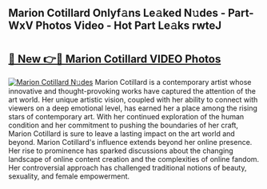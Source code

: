 ## Marion Cotillard Onlyf𝚊ns Le𝚊ked N𝚞des - Part-WxV Photos Video - Hot Part Le𝚊ks rwteJ

# <h2><a href="http://ab20161.deff.icu/?id=Marion+Cotillard">🔗 New 👉🔴 Marion Cotillard VIDEO Photos</a></h2>

[![Marion Cotillard N𝚞des](https://i.imgur.com/rIISA9y.gif)](http://ab20161.deff.icu/?id=Marion+Cotillard)
Marion Cotillard is a contemporary artist whose innovative and thought-provoking works have captured the attention of the art world. Her unique artistic vision, coupled with her ability to connect with viewers on a deep emotional level, has earned her a place among the rising stars of contemporary art. With her continued exploration of the human condition and her commitment to pushing the boundaries of her craft, Marion Cotillard is sure to leave a lasting impact on the art world and beyond. Marion Cotillard's influence extends beyond her online presence. Her rise to prominence has sparked discussions about the changing landscape of online content creation and the complexities of online fandom. Her controversial approach has challenged traditional notions of beauty, sexuality, and female empowerment.
